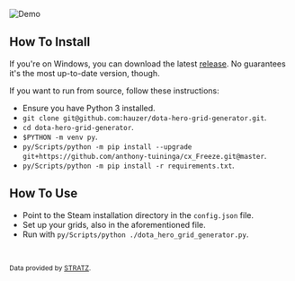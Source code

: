 ![Demo](img/demo.gif)

## How To Install

If you're on Windows, you can download the latest [release](https://github.com/hauzer/dota-hero-grid-generator/releases). No guarantees it's the most up-to-date version, though.

If you want to run from source, follow these instructions:

* Ensure you have Python 3 installed.
*  `git clone git@github.com:hauzer/dota-hero-grid-generator.git`.
*  `cd dota-hero-grid-generator`.
*  `$PYTHON -m venv py`.
*  `py/Scripts/python -m pip install --upgrade git+https://github.com/anthony-tuininga/cx_Freeze.git@master`.
*  `py/Scripts/python -m pip install -r requirements.txt`.

## How To Use

* Point to the Steam installation directory in the `config.json` file.
* Set up your grids, also in the aforementioned file.
* Run with `py/Scripts/python ./dota_hero_grid_generator.py`.

<br/>

<sub>Data provided by [STRATZ](https://stratz.com).</sub>
